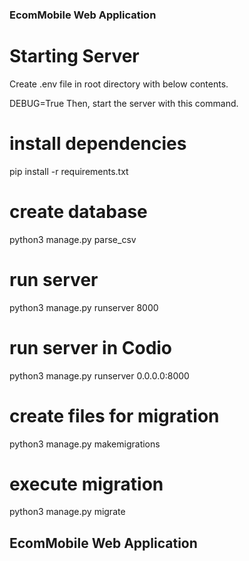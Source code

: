 ### EcomMobile Web Application 

# Starting Server
Create .env file in root directory with below contents. 

DEBUG=True
Then, start the server with this command.

# install dependencies
pip install -r requirements.txt

# create database
python3 manage.py parse_csv

# run server
python3 manage.py runserver 8000

# run server in Codio
python3 manage.py runserver 0.0.0.0:8000

# create files for migration
python3 manage.py makemigrations

# execute migration
python3 manage.py migrate

## EcomMobile Web Application
